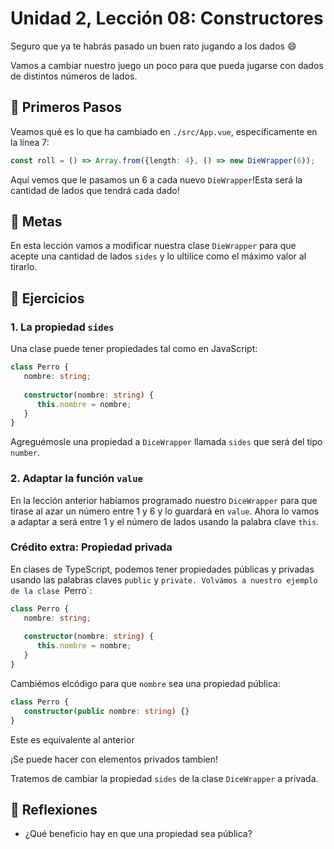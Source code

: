 # Unidad 2, Lección 08: Constructores

Seguro que ya te habrás pasado un buen rato jugando a los dados 😄

Vamos a cambiar nuestro juego un poco para que pueda jugarse con dados de distintos números de lados.

## 🐾 Primeros Pasos

Veamos qué es lo que ha cambiado en `./src/App.vue`, específicamente en la línea 7:

```typescript
const roll = () => Array.from({length: 4}, () => new DieWrapper(6));
```

Aquí vemos que le pasamos un 6 a cada nuevo `DieWrapper`!Esta será la cantidad de lados que tendrá cada dado!

## 🥅 Metas

En esta lección vamos a modificar nuestra clase `DieWrapper` para que acepte una cantidad de lados `sides` y lo ultilice como el máximo valor al tirarlo.

## 🤸 Ejercicios

### 1. La propiedad `sides`

Una clase puede tener propiedades tal como en JavaScript:

```typescript
class Perro {
   nombre: string;
   
   constructor(nombre: string) {
      this.nombre = nombre;
   }
}
```

Agreguémosle una propiedad a `DiceWrapper` llamada `sides` que será del tipo `number`.

### 2. Adaptar la función `value`

En la lección anterior habíamos programado nuestro `DiceWrapper` para que tirase al azar un número entre 1 y 6 y lo guardará en `value`. Ahora lo vamos a adaptar a será entre 1 y el número de lados usando la palabra clave `this`.

### Crédito extra: Propiedad privada

En clases de TypeScript, podemos tener propiedades públicas y privadas usando las palabras claves `public` y `private. Volvámos a nuestro ejemplo de la clase `Perro`:

```typescript
class Perro {
   nombre: string;
   
   constructor(nombre: string) {
      this.nombre = nombre;
   }
}
```

Cambiémos elcódigo para que `nombre` sea una propiedad pública:

```typescript
class Perro {
   constructor(public nombre: string) {}
}
```

Este es equivalente al anterior 

¡Se puede hacer con elementos privados tambien!

Tratemos de cambiar la propiedad `sides` de la clase `DiceWrapper` a privada.

## 🤔 Reflexiones

- ¿Qué beneficio hay en que una propiedad sea pública?
